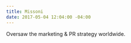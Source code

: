 ```yaml
---
title: Missoni
date: 2017-05-04 12:04:00 -04:00
---
```


Oversaw the marketing & PR strategy worldwide.